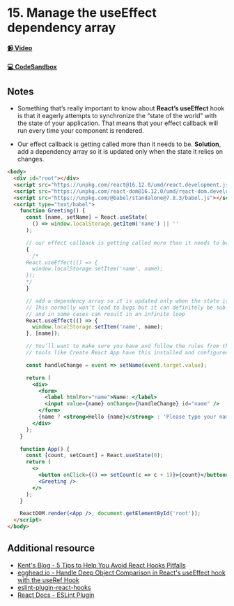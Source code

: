 # 15. Manage the useEffect dependency array

#### [📹 Video]()

#### [💻 CodeSandbox](https://codesandbox.io/s/github/kentcdodds/beginners-guide-to-react/tree/codesandbox/15-effect-deps?from-embed)

## Notes

- Something that’s really important to know about **React’s useEffect** hook is that it eagerly attempts to synchronize the “state of the world” with the state of your application. That means that your effect callback will run every time your component is rendered.

- Our effect callback is getting called more than it needs to be. **Solution**, add a dependency array so it is updated only when the state it relies on changes.

```html
<body>
  <div id="root"></div>
  <script src="https://unpkg.com/react@16.12.0/umd/react.development.js"></script>
  <script src="https://unpkg.com/react-dom@16.12.0/umd/react-dom.development.js"></script>
  <script src="https://unpkg.com/@babel/standalone@7.8.3/babel.js"></script>
  <script type="text/babel">
    function Greeting() {
      const [name, setName] = React.useState(
        () => window.localStorage.getItem('name') || ''
      );

      // our effect callback is getting called more than it needs to be
      {
        /* 
      React.useEffect(() => {
        window.localStorage.setItem('name', name);
      });
      */
      }

      // add a dependency array so it is updated only when the state it relies on changes
      // This normally won’t lead to bugs but it can definitely be sub-optimal
      // and in some cases can result in an infinite loop
      React.useEffect(() => {
        window.localStorage.setItem('name', name);
      }, [name]);

      // You’ll want to make sure you have and follow the rules from the ESLint plugin: eslint-plugin-react-hooks
      // tools like Create React App have this installed and configured by default

      const handleChange = event => setName(event.target.value);

      return (
        <div>
          <form>
            <label htmlFor="name">Name: </label>
            <input value={name} onChange={handleChange} id="name" />
          </form>
          {name ? <strong>Hello {name}</strong> : 'Please type your name'}
        </div>
      );
    }

    function App() {
      const [count, setCount] = React.useState(0);
      return (
        <>
          <button onClick={() => setCount(c => c + 1)}>{count}</button>
          <Greeting />
        </>
      );
    }

    ReactDOM.render(<App />, document.getElementById('root'));
  </script>
</body>
```

## Additional resource

- [Kent's Blog - 5 Tips to Help You Avoid React Hooks Pitfalls](https://kentcdodds.com/blog/react-hooks-pitfalls)
- [egghead.io - Handle Deep Object Comparison in React's useEffect hook with the useRef Hook](https://egghead.io/lessons/react-handle-deep-object-comparison-in-react-s-useeffect-hook-with-the-useref-hook)
- [eslint-plugin-react-hooks](https://www.npmjs.com/package/eslint-plugin-react-hooks)
- [React Docs - ESLint Plugin](https://reactjs.org/docs/hooks-rules.html#explanation)
